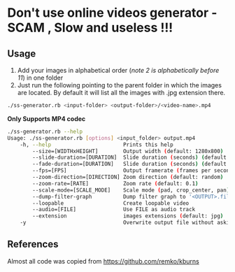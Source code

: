# Don't use online videos generator - SCAM , Slow and useless !!!

## Usage

1. Add your images in alphabetical order (_note 2 is alphabetically before 11_) in one folder
2. Just run the following pointing to the parent folder in which the images are located. By default it will list all the images with .jpg extension there.

```bash
./ss-generator.rb <input-folder> <output-folder>/<video-name>.mp4
```
**Only Supports MP4 codec**

```bash
./ss-generator.rb --help
Usage: ./ss-generator.rb [options] <input_folder> output.mp4
    -h, --help                       Prints this help
        --size=[WIDTHxHEIGHT]        Output width (default: 1280x800)
        --slide-duration=[DURATION]  Slide duration (seconds) (default: 4)
        --fade-duration=[DURATION]   Slide duration (seconds) (default: 1)
        --fps=[FPS]                  Output framerate (frames per second) (default: 60)
        --zoom-direction=[DIRECTION] Zoom direction (default: random)
        --zoom-rate=[RATE]           Zoom rate (default: 0.1)
        --scale-mode=[SCALE_MODE]    Scale mode (pad, crop_center, pan) (default: auto)
        --dump-filter-graph          Dump filter graph to '<OUTPUT>.filtergraph.png' for debugging
        --loopable                   Create loopable video
        --audio=[FILE]               Use FILE as audio track
        --extension                  images extensions (default: jpg)
    -y                               Overwrite output file without asking
```
## References

Almost all code was copied from https://github.com/remko/kburns 
